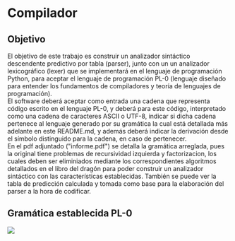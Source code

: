 # Compilador
<h2>Objetivo</h2>
<p>El objetivo de este trabajo es construir un analizador sintáctico descendente predictivo por tabla (parser), junto con un un analizador lexicográfico (lexer) que se implementará en el lenguaje de programación Python, para aceptar el lenguaje de programación PL-0 (lenguaje diseñado para entender los fundamentos de compiladores y teoría de lenguajes de programación).<br>
El software deberá aceptar como entrada una cadena que representa código escrito en el lenguaje
PL-0, y deberá para este código, interpretado como una cadena de caracteres ASCII o UTF-8,
indicar si dicha cadena pertenece al lenguaje generado por su gramática la cual está detallada más adelante en este README.md, y además deberá
indicar la derivación desde el símbolo distinguido para la cadena, en caso de pertenecer.<br>
En el pdf adjuntado ("informe.pdf") se detalla la gramática arreglada, pues la original tiene problemas de recursividad izquierda y factorizacion, los cuales deben ser eliminiados mediante los correspondientes algoritmos detallados en el libro del dragón para poder construir un analizador sintáctico con las características establecidas. También se puede ver la tabla de predicción calculada y tomada como base para la elaboración del parser a la hora de codificar.</p>

<h2>Gramática establecida PL-0</h2>
<img src="https://github.com/user-attachments/assets/9f5e2014-d9bb-40be-8cbe-8e2dd5140234">
